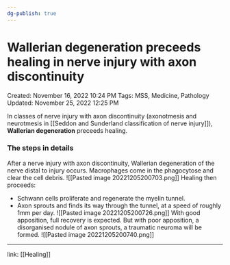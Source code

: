 ```yaml
---
dg-publish: true
---
```


# Wallerian degeneration preceeds healing in nerve injury with axon discontinuity

Created: November 16, 2022 10:24 PM
Tags: MSS, Medicine, Pathology
Updated: November 25, 2022 12:25 PM

In classes of nerve injury with axon discontinuity (axonotmesis and neurotmesis in [[Seddon and Sunderland classification of nerve injury]]), **Wallerian degeneration** preceeds healing.

### The steps in details
 After a nerve injury with axon discontinuity, Wallerian degeneration of the nerve distal to injury occurs. Macrophages come in the phagocytose and clear the cell debris.
![[Pasted image 20221205200703.png]]
Healing then proceeds:
- Schwann cells proliferate and regenerate the myelin tunnel.
- Axon sprouts and finds its way through the tunnel, at a speed of roughly 1mm per day.
![[Pasted image 20221205200726.png]]
With good apposition, full recovery is expected.
But with poor apposition, a disorganised nodule of axon sprouts, a traumatic neuroma will be formed.
![[Pasted image 20221205200740.png]]
---
link: [[Healing]]